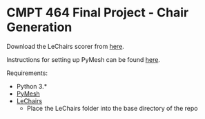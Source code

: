 # CMPT 464 Final Project - Chair Generation

Download the LeChairs scorer from [here](https://drive.google.com/file/d/19p7GjhSbcBYy6VUbuMHugcqD1tkQfl6-/view).

Instructions for setting up PyMesh can be found [here](settingUpPymesh.txt).

Requirements:
 - Python 3.*
 - [PyMesh](https://pymesh.readthedocs.io/en/latest/#)
 - [LeChairs](https://drive.google.com/file/d/19p7GjhSbcBYy6VUbuMHugcqD1tkQfl6-/view)
     - Place the LeChairs folder into the base directory of the repo
